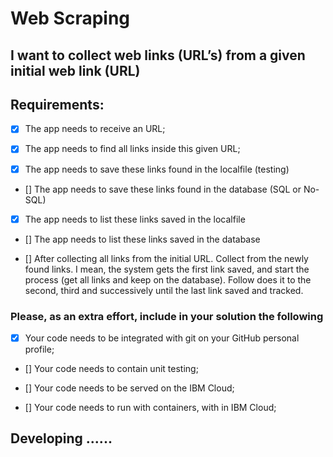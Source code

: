 # Web Scraping

 ## I want to collect web links (URL’s) from a given initial web link (URL)

 

## Requirements:
- [x] The app needs to receive an URL;

- [x] The app needs to find all links inside this given URL;

- [x] The app needs to save these links found in the localfile (testing)
- [] The app needs to save these links found in the database (SQL or No-SQL)

- [x] The app needs to list these links saved in the localfile
- [] The app needs to list these links saved in the database

- [] After collecting all links from the initial URL. Collect from the newly found links.
I mean, the system gets the first link saved, and start the process (get all links and keep on the database).
Follow does it to the second, third and successively until the last link saved and tracked. 


### Please, as an extra effort, include in your solution the following

- [x] Your code needs to be integrated with git on your GitHub personal profile;

- [] Your code needs to contain unit testing;

- [] Your code needs to be served on the IBM Cloud;

- [] Your code needs to run with containers, with in IBM Cloud;


## Developing ......